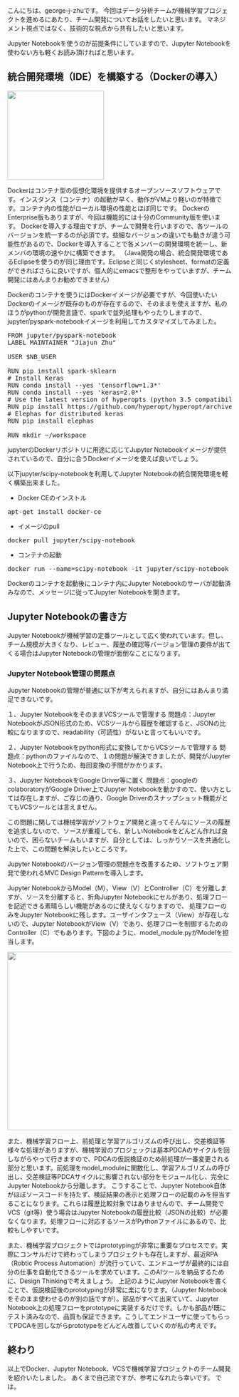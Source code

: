 こんにちは、george-j-zhuです。
今回はデータ分析チームが機械学習プロジェクトを進めるにあたり、チーム開発についてお話をしたいと思います。
マネジメント視点ではなく、技術的な視点から共有したいと思います。

Jupyter Notebookを使うのが前提条件にしていますので、Jupyter Notebookを使わない方も軽くお読み頂ければと思います。

## 統合開発環境（IDE）を構築する（Dockerの導入）

<img src="https://github.com/george-j-zhu/george-j-zhu.github.io/blog/resources/201803/ml-team-dev_01.png" alt="" width="217" height="199" class="alignnone size-full wp-image-20734" />

Dockerはコンテナ型の仮想化環境を提供するオープンソースソフトウェアです。インスタンス（コンテナ）の起動が早く、動作がVMより軽いのが特徴です。コンテナ内の性能がローカル環境の性能とほぼ同じです。
DockerのEnterprise版もありますが、今回は機能的には十分のCommunity版を使います。
Dockerを導入する理由ですが、チームで開発を行いますので、各ツールのバージョンを統一するのが必須です。些細なバージョンの違いでも動きが違う可能性があるので、Dockerを導入することで各メンバーの開発環境を統一し、新メンバの環境の速やかに構築できます。
（Java開発の場合、統合開発環境であるEclipseを使うのが同じ理由です。Eclipseと同じくstylesheet、formatの定義ができればさらに良いですが、個人的にemacsで整形をやっていますが、チーム開発にはあんまりお勧めできません）

Dockerのコンテナを使うにはDockerイメージが必要ですが、今回使いたいDockerのイメージが既存のものが存在するので、そのままを使えますが、私のほうがpythonが開発言語で、sparkで並列処理もやったりしますので、jupyter/pyspark-notebookイメージを利用してカスタマイズしてみました。

<pre>
FROM jupyter/pyspark-notebook
LABEL MAINTAINER "Jiajun Zhu"

USER $NB_USER

RUN pip install spark-sklearn
# Install Keras
RUN conda install --yes 'tensorflow=1.3*'
RUN conda install --yes 'keras=2.0*'
# Use the latest version of hyperopts (python 3.5 compatibility)
RUN pip install https://github.com/hyperopt/hyperopt/archive/master.zip
# Elephas for distributed keras
RUN pip install elephas

RUN mkdir ~/workspace
</pre>

jupyterのDockerリポジトリに用途に応じてJupyter Notebookイメージが提供されているので、自分に合うDockerイメージを使えば良いでしょう。

以下jupyter/scipy-notebookを利用してJupyter Notebookの統合開発環境を軽く構築出来ました。

- Docker CEのインストル
<pre>apt-get install docker-ce</pre>
- イメージのpull
<pre>docker pull jupyter/scipy-notebook</pre>
- コンテナの起動
<pre>docker run --name=scipy-notebook -it jupyter/scipy-notebook</pre>

Dockerのコンテナを起動後にコンテナ内にJupyter Notebookのサーバが起動済みなので、メッセージに従ってJupyter Notebookを開きます。

## Jupyter Notebookの書き方
Jupyter Notebookが機械学習の定番ツールとして広く使われています。但し、チーム規模が大きくなり、レビュー、履歴の確認等バージョン管理の要件が出てくる場合はJupyter Notebookの管理が面倒なことになります。

### Jupyter Notebook管理の問題点
Jupyter Notebookの管理が普通に以下が考えられますが、自分にはあんまり満足できないです。

１、Jupyter NotebookをそのままVCSツールで管理する
問題点：Jupyter NotebookがJSON形式のため、VCSツールから履歴を確認すると、JSONの比較になりますので、readability（可読性）がないと言ってもいいです。

２、Jupyter Notebookをpython形式に変換してからVCSツールで管理する
問題点：pythonのファイルなので、１の問題が解決できましたが、開発がJupyter Notebook上で行うため、毎回変換の手間がかかります。

３、Jupyter NotebookをGoogle Driver等に置く
問題点：googleのcolaboratoryがGoogle Driver上でJupyter Notebookを動かすので、使い方としては存在しますが、ご存じの通り、Google Driverのスナップショット機能がとてもVCSツールとは言えません。

この問題に関しては機械学習がソフトウェア開発と違ってそんなにソースの履歴を追求しないので、ソースが重複しても、新しいNotebookをどんどん作れば良いので、困らないチームもいますが、自分としては、しっかりソースを共通化した上で、この問題を解決したいところです。

Jupyter Notebookのバージョン管理の問題点を改善するため、ソフトウェア開発で使われるMVC Design Patternを導入します。

Jupyter NotebookからModel（M）、View（V）とController（C）を分離しますが、ソースを分離すると、折角Jupyter Notebookにセルがあり、処理フローを記述できる素晴らしい機能があるのに使えなくなりますので、 処理フローのみをJupyter Notebookに残します。ユーザインタフェース（View）が存在しないので、Jupyter NotebookがView（V）であり、処理フローを制御するためのController（C）でもあります。下図のように、model_module.pyがModelを担当します。

<img src="https://github.com/george-j-zhu/george-j-zhu.github.io/blog/resources/201803/ml-team-dev_02.png" alt="" width="900" height="400" class="alignnone size-medium wp-image-20736" />

また、機械学習フロー上、前処理と学習アルゴリズムの呼び出し、交差検証等様々な処理がありますが、機械学習のプロジェックは基本PDCAのサイクルを回しながらやって行きますので、PDCAの仮説検証のため前処理が一番変更される部分と思います。前処理をmodel_moduleに関数化し、学習アルゴリズムの呼び出し、交差検証等PDCAサイクルに影響されない部分をモジュール化し、完全にJupyter Notebookから分離します。
こうすることで、Jupyter Notebook自体がほぼソースコードを持たず、検証結果の表示と処理フローの記載のみを担当することになります。これらは履歴比較対象ではありませんので、チーム開発でVCS（git等）使う場合はJupyter Notebookの履歴比較（JSONの比較）が必要なくなります。処理フローに対応するソースがPythonファイルにあるので、比較もしやすいです。

また、機械学習プロジェクトではprototypingが非常に重要なプロセスです。実際にコンサルだけで終わってしまうプロジェクトも存在しますが、最近RPA（Robtic Process Automation）が流行っていて、エンドユーザが最終的には自分の仕事を自動化できるツールを求めています。このAIツールを納品するために、Design Thinkingで考えましょう。
上記のようにJupyter Notebookを書くことで、仮説検証後のprototypingが非常に楽になります。（Jupyter Notebookをそのまま使わせるのが別の話ですが）。部品がすべて出来ていて、Jupyter Notebook上の処理フローをprototypeに実装するだけです。しかも部品が既にテスト済みなので、品質も保証できます。こうしてエンドユーザに使ってもらってPDCAを回しながらprototypeをどんどん改善していくのが私の考えです。

## 終わり
以上でDocker、Jupyter Notebook、VCSで機械学習プロジェクトのチーム開発を紹介いたしました。
あくまで自己流ですが、参考になれたら幸いです。
では。
